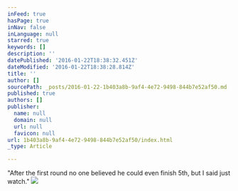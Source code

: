```yaml
---
inFeed: true
hasPage: true
inNav: false
inLanguage: null
starred: true
keywords: []
description: ''
datePublished: '2016-01-22T18:38:32.451Z'
dateModified: '2016-01-22T18:38:28.814Z'
title: ''
author: []
sourcePath: _posts/2016-01-22-1b403a8b-9af4-4e72-9498-844b7e52af50.md
published: true
authors: []
publisher:
  name: null
  domain: null
  url: null
  favicon: null
url: 1b403a8b-9af4-4e72-9498-844b7e52af50/index.html
_type: Article

---
```

"After the first round no one believed he could even finish 5th, but I said just watch."
![](https://the-grid-user-content.s3-us-west-2.amazonaws.com/70fbb0ba-5cf2-49c7-aabc-5d0e261d66f9.jpg)